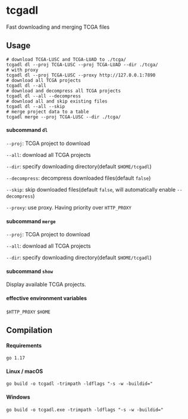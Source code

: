 # tcgadl

Fast downloading and merging TCGA files

## Usage


```shell
# download TCGA-LUSC and TCGA-LUAD to ./tcga/ 
tcgadl dl --proj TCGA-LUSC --proj TCGA-LUAD --dir ./tcga/
# with proxy
tcgadl dl --proj TCGA-LUSC --proxy http://127.0.0.1:7890
# download all TCGA projects
tcgadl dl --all
# download and decompress all TCGA projects
tcgadl dl --all --decompress
# download all and skip existing files
tcgadl dl --all --skip
# merge project data to a table
tcgadl merge --proj TCGA-LUSC --dir ./tcga/
```

#### subcommand `dl`
`--proj`: TCGA project to download

`--all`: download all TCGA projects

`--dir`: specify downloading directory(default `$HOME/tcgadl`)

`--decompress`: decompress downloaded files(default `false`)

`--skip`: skip downloaded files(default `false`, will automatically enable `--decompress`)

`--proxy`: use proxy. Having priority over `HTTP_PROXY`

#### subcommand `merge`
`--proj`: TCGA project to download

`--all`: download all TCGA projects

`--dir`: specify downloading directory(default `$HOME/tcgadl`)

#### subcommand `show`
Display available TCGA projects.


#### effective environment variables
`$HTTP_PROXY` `$HOME`


## Compilation
#### Requirements
`go 1.17`

#### Linux / macOS
```shell
go build -o tcgadl -trimpath -ldflags "-s -w -buildid="
```
#### Windows
```shell
go build -o tcgadl.exe -trimpath -ldflags "-s -w -buildid="
```